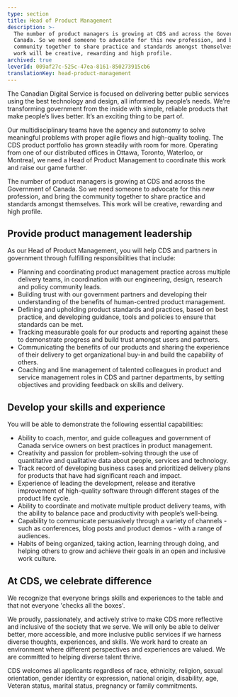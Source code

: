 ```yaml
---
type: section
title: Head of Product Management
description: >-
  The number of product managers is growing at CDS and across the Government of
  Canada. So we need someone to advocate for this new profession, and bring the
  community together to share practice and standards amongst themselves. This
  work will be creative, rewarding and high profile.
archived: true
leverId: 009af27c-525c-47ea-8161-850273915cb6
translationKey: head-product-management
---
```

The Canadian Digital Service is focused on delivering better public services using the best technology and design, all informed by people’s needs. We’re transforming government from the inside with simple, reliable products that make people’s lives better. It’s an exciting thing to be part of.

Our multidisciplinary teams have the agency and autonomy to solve meaningful problems with proper agile flows and high-quality tooling. The CDS product portfolio has grown steadily with room for more. Operating from one of our distributed offices in Ottawa, Toronto, Waterloo, or Montreal, we need a Head of Product Management to coordinate this work and raise our game further.

The number of product managers is growing at CDS and across the Government of Canada. So we need someone to advocate for this new profession, and bring the community together to share practice and standards amongst themselves. This work will be creative, rewarding and high profile.

## Provide product management leadership

As our Head of Product Management, you will help CDS and partners in government through fulfilling responsibilities that include:

* Planning and coordinating product management practice across multiple delivery teams, in coordination with our engineering, design, research and policy community leads.
* Building trust with our government partners and developing their understanding of the benefits of human-centred product management.
* Defining and upholding product standards and practices, based on best practice, and developing guidance, tools and policies to ensure that standards can be met.
* Tracking measurable goals for our products and reporting against these to demonstrate progress and build trust amongst users and partners.
* Communicating the benefits of our products and sharing the experience of their delivery to get organizational buy-in and build the capability of others.
* Coaching and line management of talented colleagues in product and service management roles in CDS and partner departments, by setting objectives and providing feedback on skills and delivery.

## Develop your skills and experience

You will be able to demonstrate the following essential capabilities:

* Ability to coach, mentor, and guide colleagues and government of Canada service owners on best practices in product management.
* Creativity and passion for problem-solving through the use of quantitative and qualitative data about people, services and technology.
* Track record of developing business cases and prioritized delivery plans for products that have had significant reach and impact.
* Experience of leading the development, release and iterative improvement of high-quality software through different stages of the product life cycle.
* Ability to coordinate and motivate multiple product delivery teams, with the ability to balance pace and productivity with people’s well-being.
* Capability to communicate persuasively through a variety of channels - such as conferences, blog posts and product demos - with a range of audiences.
* Habits of being organized, taking action, learning through doing, and helping others to grow and achieve their goals in an open and inclusive work culture.

## At CDS, we celebrate difference

We recognize that everyone brings skills and experiences to the table and that not everyone 'checks all the boxes'.

We proudly, passionately, and actively strive to make CDS more reflective and inclusive of the society that we serve. We will only be able to deliver better, more accessible, and more inclusive public services if we harness diverse thoughts, experiences, and skills. We work hard to create an environment where different perspectives and experiences are valued. We are committed to helping diverse talent thrive.

CDS welcomes all applicants regardless of race, ethnicity, religion, sexual orientation, gender identity or expression, national origin, disability, age, Veteran status, marital status, pregnancy or family commitments.
